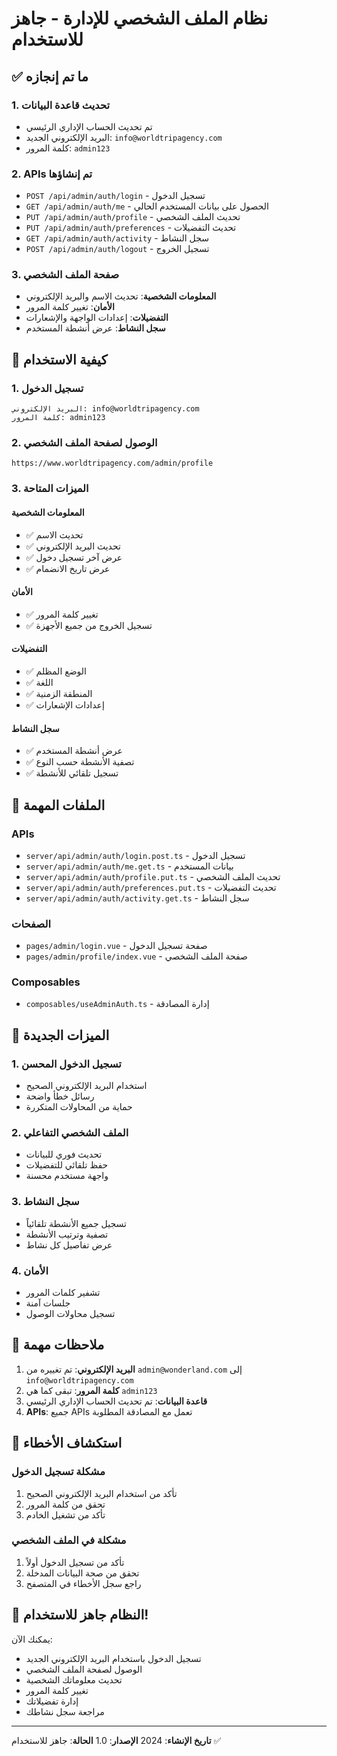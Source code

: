 # نظام الملف الشخصي للإدارة - جاهز للاستخدام

## ✅ ما تم إنجازه

### 1. تحديث قاعدة البيانات
- تم تحديث الحساب الإداري الرئيسي
- البريد الإلكتروني الجديد: `info@worldtripagency.com`
- كلمة المرور: `admin123`

### 2. APIs تم إنشاؤها
- `POST /api/admin/auth/login` - تسجيل الدخول
- `GET /api/admin/auth/me` - الحصول على بيانات المستخدم الحالي
- `PUT /api/admin/auth/profile` - تحديث الملف الشخصي
- `PUT /api/admin/auth/preferences` - تحديث التفضيلات
- `GET /api/admin/auth/activity` - سجل النشاط
- `POST /api/admin/auth/logout` - تسجيل الخروج

### 3. صفحة الملف الشخصي
- **المعلومات الشخصية**: تحديث الاسم والبريد الإلكتروني
- **الأمان**: تغيير كلمة المرور
- **التفضيلات**: إعدادات الواجهة والإشعارات
- **سجل النشاط**: عرض أنشطة المستخدم

## 🚀 كيفية الاستخدام

### 1. تسجيل الدخول
```
البريد الإلكتروني: info@worldtripagency.com
كلمة المرور: admin123
```

### 2. الوصول لصفحة الملف الشخصي
```
https://www.worldtripagency.com/admin/profile
```

### 3. الميزات المتاحة

#### المعلومات الشخصية
- ✅ تحديث الاسم
- ✅ تحديث البريد الإلكتروني
- ✅ عرض آخر تسجيل دخول
- ✅ عرض تاريخ الانضمام

#### الأمان
- ✅ تغيير كلمة المرور
- ✅ تسجيل الخروج من جميع الأجهزة

#### التفضيلات
- ✅ الوضع المظلم
- ✅ اللغة
- ✅ المنطقة الزمنية
- ✅ إعدادات الإشعارات

#### سجل النشاط
- ✅ عرض أنشطة المستخدم
- ✅ تصفية الأنشطة حسب النوع
- ✅ تسجيل تلقائي للأنشطة

## 🔧 الملفات المهمة

### APIs
- `server/api/admin/auth/login.post.ts` - تسجيل الدخول
- `server/api/admin/auth/me.get.ts` - بيانات المستخدم
- `server/api/admin/auth/profile.put.ts` - تحديث الملف الشخصي
- `server/api/admin/auth/preferences.put.ts` - تحديث التفضيلات
- `server/api/admin/auth/activity.get.ts` - سجل النشاط

### الصفحات
- `pages/admin/login.vue` - صفحة تسجيل الدخول
- `pages/admin/profile/index.vue` - صفحة الملف الشخصي

### Composables
- `composables/useAdminAuth.ts` - إدارة المصادقة

## 🎯 الميزات الجديدة

### 1. تسجيل الدخول المحسن
- استخدام البريد الإلكتروني الصحيح
- رسائل خطأ واضحة
- حماية من المحاولات المتكررة

### 2. الملف الشخصي التفاعلي
- تحديث فوري للبيانات
- حفظ تلقائي للتفضيلات
- واجهة مستخدم محسنة

### 3. سجل النشاط
- تسجيل جميع الأنشطة تلقائياً
- تصفية وترتيب الأنشطة
- عرض تفاصيل كل نشاط

### 4. الأمان
- تشفير كلمات المرور
- جلسات آمنة
- تسجيل محاولات الوصول

## 📝 ملاحظات مهمة

1. **البريد الإلكتروني**: تم تغييره من `admin@wonderland.com` إلى `info@worldtripagency.com`
2. **كلمة المرور**: تبقى كما هي `admin123`
3. **قاعدة البيانات**: تم تحديث الحساب الإداري الرئيسي
4. **APIs**: جميع APIs تعمل مع المصادقة المطلوبة

## 🚨 استكشاف الأخطاء

### مشكلة تسجيل الدخول
1. تأكد من استخدام البريد الإلكتروني الصحيح
2. تحقق من كلمة المرور
3. تأكد من تشغيل الخادم

### مشكلة في الملف الشخصي
1. تأكد من تسجيل الدخول أولاً
2. تحقق من صحة البيانات المدخلة
3. راجع سجل الأخطاء في المتصفح

## 🎉 النظام جاهز للاستخدام!

يمكنك الآن:
- تسجيل الدخول باستخدام البريد الإلكتروني الجديد
- الوصول لصفحة الملف الشخصي
- تحديث معلوماتك الشخصية
- تغيير كلمة المرور
- إدارة تفضيلاتك
- مراجعة سجل نشاطك

---
**تاريخ الإنشاء**: 2024
**الإصدار**: 1.0
**الحالة**: جاهز للاستخدام ✅
